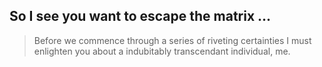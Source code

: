## So I see you want to escape the matrix ...

> Before we commence through a series of riveting certainties I must enlighten you about a indubitably transcendant individual, me.

